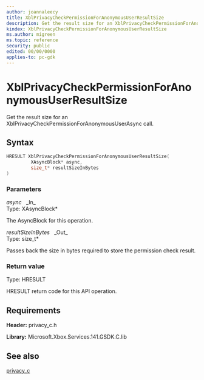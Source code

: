 ```yaml
---
author: joannaleecy
title: XblPrivacyCheckPermissionForAnonymousUserResultSize
description: Get the result size for an XblPrivacyCheckPermissionForAnonymousUserAsync call.
kindex: XblPrivacyCheckPermissionForAnonymousUserResultSize
ms.author: migreen
ms.topic: reference
security: public
edited: 00/00/0000
applies-to: pc-gdk
---
```


# XblPrivacyCheckPermissionForAnonymousUserResultSize  

Get the result size for an XblPrivacyCheckPermissionForAnonymousUserAsync call.  

## Syntax  
  
```cpp
HRESULT XblPrivacyCheckPermissionForAnonymousUserResultSize(  
         XAsyncBlock* async,  
         size_t* resultSizeInBytes  
)  
```  
  
### Parameters  
  
*async* &nbsp;&nbsp;\_In\_  
Type: XAsyncBlock*  
  
The AsyncBlock for this operation.  
  
*resultSizeInBytes* &nbsp;&nbsp;\_Out\_  
Type: size_t*  
  
Passes back the size in bytes required to store the permission check result.  
  
  
### Return value  
Type: HRESULT
  
HRESULT return code for this API operation.
  
## Requirements  
  
**Header:** privacy_c.h
  
**Library:** Microsoft.Xbox.Services.141.GSDK.C.lib
  
## See also  
[privacy_c](../privacy_c_members.md)  
  
  